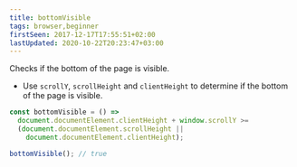 ```yaml
---
title: bottomVisible
tags: browser,beginner
firstSeen: 2017-12-17T17:55:51+02:00
lastUpdated: 2020-10-22T20:23:47+03:00
---
```


Checks if the bottom of the page is visible.

- Use `scrollY`, `scrollHeight` and `clientHeight` to determine if the bottom of the page is visible.

```js
const bottomVisible = () =>
  document.documentElement.clientHeight + window.scrollY >=
  (document.documentElement.scrollHeight ||
    document.documentElement.clientHeight);
```

```js
bottomVisible(); // true
```
